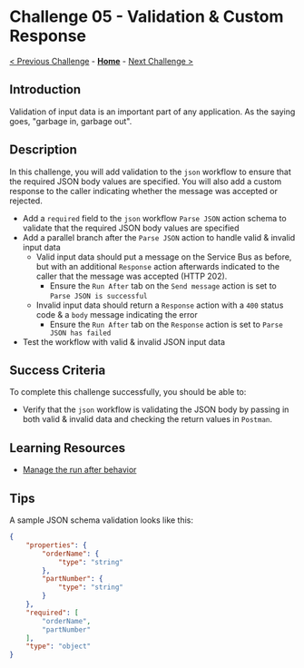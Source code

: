 # Challenge 05 - Validation & Custom Response

[< Previous Challenge](./Challenge-04.md) - **[Home](../README.md)** - [Next Challenge >](./Challenge-06.md)

## Introduction

Validation of input data is an important part of any application. As the saying goes, "garbage in, garbage out".

## Description

In this challenge, you will add validation to the `json` workflow to ensure that the required JSON body values are specified. You will also add a custom response to the caller indicating whether the message was accepted or rejected.

- Add a `required` field to the `json` workflow `Parse JSON` action schema to validate that the required JSON body values are specified
- Add a parallel branch after the `Parse JSON` action to handle valid & invalid input data
  - Valid input data should put a message on the Service Bus as before, but with an additional `Response` action afterwards indicated to the caller that the message was accepted (HTTP 202).
    - Ensure the `Run After` tab on the `Send message` action is set to `Parse JSON is successful`
  - Invalid input data should return a `Response` action with a `400` status code & a `body` message indicating the error
    - Ensure the `Run After` tab on the `Response` action is set to `Parse JSON has failed`
- Test the workflow with valid & invalid JSON input data

## Success Criteria

To complete this challenge successfully, you should be able to:
- Verify that the `json` workflow is validating the JSON body by passing in both valid & invalid data and checking the return values in `Postman`.

## Learning Resources

- [Manage the run after behavior](https://learn.microsoft.com/en-us/azure/logic-apps/logic-apps-exception-handling?tabs=standard#manage-the-run-after-behavior)

## Tips

A sample JSON schema validation looks like this:
```json
{
    "properties": {
        "orderName": {
            "type": "string"
        },
        "partNumber": {
            "type": "string"
        }
    },
    "required": [
        "orderName",
        "partNumber"
    ],
    "type": "object"
}
```